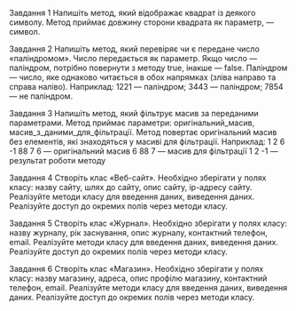 Завдання 1
Напишіть метод, який відображає квадрат із деякого
символу. Метод приймає довжину сторони квадрата як
параметр, — символ.

Завдання 2
Напишіть метод, який перевіряє чи є передане число
«паліндромом». Число передається як параметр. Якщо
число — паліндром, потрібно повернути з методу true,
інакше — false.
Паліндром — число, яке однаково читається в обох
напрямках (зліва направо та справа наліво).
Наприклад:
1221 — паліндром;
3443 — паліндром;
7854 — не паліндром.

Завдання 3
Напишіть метод, який фільтрує масив за переданими
параметрами. Метод приймає параметри: оригінальний_масив, масив_з_даними_для_фільтрації.
Метод повертає оригінальний масив без елементів,
які знаходяться у масиві для фільтрації.
Наприклад:
1 2 6 -1 88 7 6 — оригінальний масив
6 88 7 — масив для фільтрації
1 2 -1 — результат роботи методу

Завдання 4
Створіть клас «Веб-сайт». Необхідно зберігати у
полях класу: назву сайту, шлях до сайту, опис сайту,
ip-адресу сайту. Реалізуйте методи класу для введення
даних, виведення даних. Реалізуйте доступ до окремих
полів через методи класу.

Завдання 5
Створіть клас «Журнал». Необхідно зберігати у полях
класу: назву журналу, рік заснування, опис журналу,
контактний телефон, email. Реалізуйте методи класу для
введення даних, виведення даних. Реалізуйте доступ до
окремих полів через методи класу.

Завдання 6
Створіть клас «Магазин». Необхідно зберігати у полях
класу: назву магазину, адреса, опис профілю магазину,
контактний телефон, email. Реалізуйте методи класу для
введення даних, виведення даних. Реалізуйте доступ до
окремих полів через методи класу.

